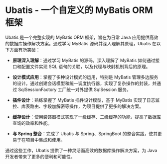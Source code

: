 # Ubatis - 一个自定义的 MyBatis ORM 框架

Ubatis 是一个完整实现的 MyBatis ORM 框架，旨在为日常 Java 应用提供高效的数据库操作解决方案。通过学习 MyBatis 源码并深入理解其原理，Ubatis 在以下方面有所突破：

- **原理深入理解**：通过学习 MyBatis 的源码，深入理解了 MyBatis 如何通过接口和配置文件实现 SQL 语句的关联，以及代理与映射机制背后的原理。

- **设计模式应用**：掌握了多种设计模式的运用，特别是 MyBatis 管理多边服务的设计。通过创建会话模型和统一调度执行器，实现了复杂操作的封装，并通过 SqlSessionFactory 工厂统一对外提供 SqlSession 服务。

- **插件设计**：熟练掌握了 MyBatis 插件设计模型，基于 MyBatis 实现了日志监控、库表路由、字段加解密等操作，为项目提供了更多的解决方案。

- **缓存设计**：使用装饰器模式实现了一级缓存、二级缓存的功能，提高了数据库查询的效率和性能。

- **与 Spring 整合**：完成了 Ubatis 与 Spring、SpringBoot 的整合实践，使其更易于在项目中集成和使用。

通过这些工作，Ubatis 提供了一种灵活而高效的数据库操作解决方案，为 Java 开发者带来了更多的便利和可能性。

